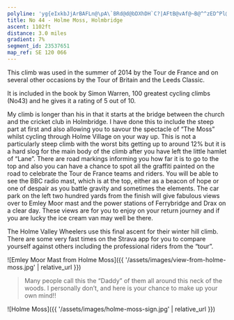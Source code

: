 ```yaml
---
polyline: 'yg{eIxkbJjArBAFLn@\pA\`BRd@d@bDXhDH`C?|AFtB@vAf@~B@^^zED^Pl@^`Ad@`AdBfBhB~Bz@|AnAvCz@rC^zAr@nBh@jBj@pA^p@f@~A\pAbAjExA~EJpAAr@Xt@Px@l@v@~@n@h@l@~@lAjB~Ch@t@N^bA`EjB|KZfCFdAAFBfALvA@vADb@z@`Dv@dBV^n@p@hBbAbA\~@JNCJMFSFkA@kAB]Je@JQRGJBLFl@d@PDPGTQTs@P_A`@}DR{ATiAL_@PWVMRFXj@|ChVPbALl@Pj@LTPTNDT@VIJGNQ`@o@r@w@^WZMj@CVBp@?t@F`@HbBrAV^h@`AlDrHZf@jApATZrElI|AtBPPz@d@b@R`@Tj@j@TLd@Jn@Dn@Ar@I`AYnA}@\O\Kf@Eh@D\FFCDSMa@DVRj@l@ZtBpAh@^f@p@`@t@n@`A|@`B'
title: No 44 - Holme Moss, Holmbridge
ascent: 1102ft
distance: 3.0 miles
gradient: 7%
segment_id: 23537651
map_ref: SE 120 066
---
```

This climb was used in the summer of 2014 by the Tour de France and on several other
occasions by the Tour of Britain and the Leeds Classic.

It is included in the book by Simon Warren, 100 greatest cycling climbs (No43) and he gives
it a rating of 5 out of 10.

My climb is longer than his in that it starts at the bridge between the church and the cricket
club in Holmbridge. I have done this to include the steep part at first and also allowing you
to savour the spectacle of “The Moss” whilst cycling through Holme Village on your way up.
This is not a particularly steep climb with the worst bits getting up to around 12% but it is a
hard slog for the main body of the climb after you have left the little hamlet of “Lane”.
There are road markings informing you how far it is to go to the top and also you can have a
chance to spot all the graffiti painted on the road to celebrate the Tour de France teams and
riders. You will be able to see the BBC radio mast, which is at the top, either as a beacon of
hope or one of despair as you battle gravity and sometimes the elements. The car park on
the left two hundred yards from the finish will give fabulous views over to Emley Moor
mast and the power stations of Ferrybridge and Drax on a clear day. These views are for you
to enjoy on your return journey and if you are lucky the ice cream van may well be there.

The Holme Valley Wheelers use this final ascent for their winter hill climb. There are some
very fast times on the Strava app for you to compare yourself against others including the
professional riders from the “tour”.

![Emley Moor Mast from Holme Moss]({{ '/assets/images/view-from-holme-moss.jpg' | relative_url }})

> Many people call this
the “Daddy” of them all
around this neck of the
woods.
> I personally don’t, and
here is your chance to
make up your own mind!!

![Holme Moss]({{ '/assets/images/holme-moss-sign.jpg' | relative_url }})